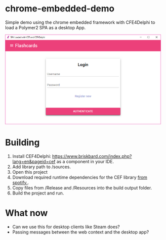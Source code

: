 # chrome-embedded-demo
Simple demo using the chrome embedded framework with CFE4Delphi to load a Polymer2 SPA as a desktop App.

![preview.png](https://raw.githubusercontent.com/codingchili/chrome-embedded-demo/master/preview.png)

# Building
1. Install CEF4Delphi: https://www.briskbard.com/index.php?lang=en&pageid=cef as a component in your IDE.
2. Add library path to /sources.
3. Open this project
4. Download required runtime dependencies for the CEF library [from spotify.](http://opensource.spotify.com/cefbuilds/index.html).
5. Copy files from /Release and /Resources into the build output folder.
6. Build the project and run.

# What now
- Can we use this for desktop clients like Steam does? 
- Passing messages between the web context and the desktop app?
